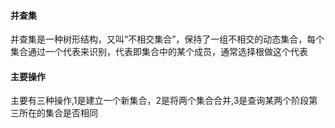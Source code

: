 #### 并查集

并查集是一种树形结构，又叫“不相交集合”，保持了一组不相交的动态集合，每个集合通过一个代表来识别，代表即集合中的某个成员，通常选择根做这个代表

#### 主要操作

主要有三种操作,1是建立一个新集合，2是将两个集合合并,3是查询某两个阶段第三所在的集合是否相同

